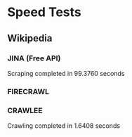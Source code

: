 # Speed Tests
## Wikipedia
### JINA (Free API)
Scraping completed in 99.3760 seconds
### FIRECRAWL

### CRAWLEE
Crawling completed in 1.6408 seconds
